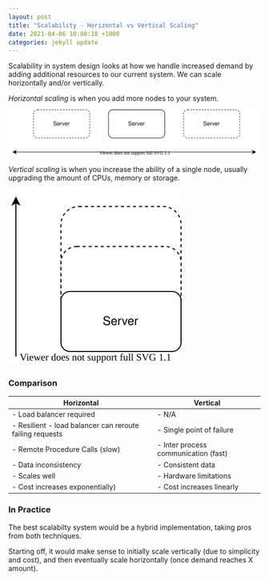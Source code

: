```yaml
---
layout: post
title: "Scalability - Horizontal vs Vertical Scaling"
date: 2021-04-06 10:00:18 +1000
categories: jekyll update
---
```


Scalability in system design looks at how we handle increased demand by adding additional resources to our current system. We can scale horizontally and/or vertically.

_Horizontal scaling_ is when you add more nodes to your system.

![horizontal scaling diagram](/images/hoz_scaling.svg)

_Vertical scaling_ is when you increase the ability of a single node, usually upgrading the amount of CPUs, memory or storage.

![vertical scaling diagram](/images/vert_scaling.svg)

### Comparison

| Horizontal                                               | Vertical                             |
| -------------------------------------------------------- | ------------------------------------ |
| - Load balancer required                                 | - N/A                                |
| - Resilient - load balancer can reroute failing requests | - Single point of failure            |
| - Remote Procedure Calls (slow)                          | - Inter process communication (fast) |
| - Data inconsistency                                     | - Consistent data                    |
| - Scales well                                            | - Hardware limitations               |
| - Cost increases exponentially)                          | - Cost increases linearly            |

### In Practice

The best scalabilty system would be a hybrid implementation, taking pros from both techniques.

Starting off, it would make sense to initially scale vertically (due to simplicity and cost), and then eventually scale horizontally (once demand reaches X amount).

